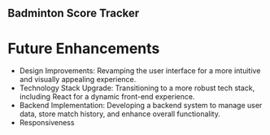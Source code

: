 ## Badminton Score Tracker

# Future Enhancements
- Design Improvements: Revamping the user interface for a more intuitive and visually appealing experience.
- Technology Stack Upgrade: Transitioning to a more robust tech stack, including React for a dynamic front-end experience.
- Backend Implementation: Developing a backend system to manage user data, store match history, and enhance overall functionality.
- Responsiveness 

